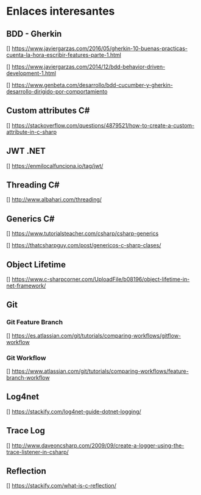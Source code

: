 # Enlaces interesantes

## BDD - Gherkin

[] https://www.javiergarzas.com/2016/05/gherkin-10-buenas-practicas-cuenta-la-hora-escribir-features-parte-1.html

[] https://www.javiergarzas.com/2014/12/bdd-behavior-driven-development-1.html

[] https://www.genbeta.com/desarrollo/bdd-cucumber-y-gherkin-desarrollo-dirigido-por-comportamiento

## Custom attributes C#

[] https://stackoverflow.com/questions/4879521/how-to-create-a-custom-attribute-in-c-sharp

## JWT .NET 

[] https://enmilocalfunciona.io/tag/jwt/

## Threading C#

[] http://www.albahari.com/threading/

## Generics C#

[] https://www.tutorialsteacher.com/csharp/csharp-generics

[] https://thatcsharpguy.com/post/genericos-c-sharp-clases/

## Object Lifetime

[] https://www.c-sharpcorner.com/UploadFile/b08196/object-lifetime-in-net-framework/

## Git

### Git Feature Branch

[] https://es.atlassian.com/git/tutorials/comparing-workflows/gitflow-workflow

### Git Workflow

[] https://www.atlassian.com/git/tutorials/comparing-workflows/feature-branch-workflow

## Log4net

[] https://stackify.com/log4net-guide-dotnet-logging/

## Trace Log

[] http://www.daveoncsharp.com/2009/09/create-a-logger-using-the-trace-listener-in-csharp/

## Reflection

[] https://stackify.com/what-is-c-reflection/
